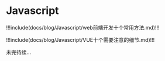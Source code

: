 # Javascript

!!!include(docs/blog/Javascript/web前端开发十个常用方法.md)!!!

!!!include(docs/blog/Javascript/VUE十个需要注意的细节.md)!!!


未完待续...
